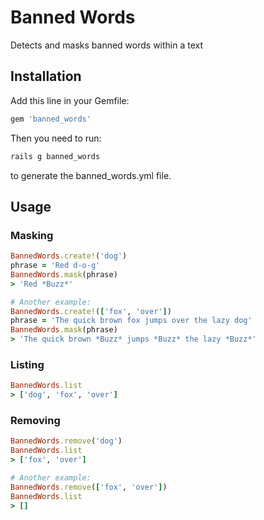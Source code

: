 # Banned Words
Detects and masks banned words within a text

## Installation

Add this line in your Gemfile:

```ruby
gem 'banned_words'
```
Then you need to run:

```ruby
rails g banned_words
```
to generate the banned_words.yml file.

## Usage

### Masking
```ruby
BannedWords.create!('dog')
phrase = 'Red d-o-g'
BannedWords.mask(phrase)
> 'Red *Buzz*'

# Another example:
BannedWords.create!(['fox', 'over'])
phrase = 'The quick brown fox jumps over the lazy dog'
BannedWords.mask(phrase)
> 'The quick brown *Buzz* jumps *Buzz* the lazy *Buzz*'
```

### Listing
```ruby
BannedWords.list
> ['dog', 'fox', 'over']
```

### Removing
```ruby
BannedWords.remove('dog')
BannedWords.list
> ['fox', 'over']

# Another example:
BannedWords.remove(['fox', 'over'])
BannedWords.list
> []
```